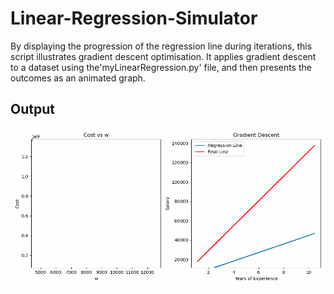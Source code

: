 
# Linear-Regression-Simulator
By displaying the progression of the regression line during iterations, this script illustrates gradient descent optimisation. It applies gradient descent to a dataset using the'myLinearRegression.py' file, and then presents the outcomes as an animated graph.



## Output

![](gradient_descent_animation.gif)

